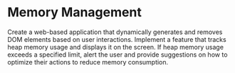 # Memory Management
Create a web-based application that dynamically generates and removes DOM elements based on user interactions. Implement a feature that tracks heap memory usage and displays it on the screen. If heap memory usage exceeds a specified limit, alert the user and provide suggestions on how to optimize their actions to reduce memory consumption.